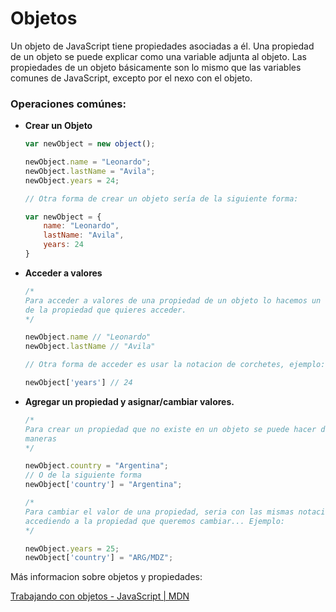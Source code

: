 # Objetos

Un objeto de JavaScript tiene propiedades asociadas a él. Una propiedad de un objeto se puede explicar como una variable adjunta al objeto. Las propiedades de un objeto básicamente son lo mismo que las variables comunes de JavaScript, excepto por el nexo con el objeto.

### Operaciones comúnes:
- ********************************Crear un Objeto********************************
    
    ```jsx
    var newObject = new object();
    
    newObject.name = "Leonardo";
    newObject.lastName = "Avila";
    newObject.years = 24;
    
    // Otra forma de crear un objeto sería de la siguiente forma:
    
    var newObject = {
    	name: "Leonardo",
    	lastName: "Avila",
    	years: 24
    }
    ```
    
- ************Acceder a valores************
    
    ```jsx
    /*
    Para acceder a valores de una propiedad de un objeto lo hacemos un '.' y el nombre
    de la propiedad que quieres acceder.
    */
    
    newObject.name // "Leonardo"
    newObject.lastName // "Avila"
    
    // Otra forma de acceder es usar la notacion de corchetes, ejemplo:
    
    newObject['years'] // 24
    
    ```
    
- ************************************************************Agregar un propiedad y asignar/cambiar valores.************************************************************
    
    ```jsx
    /* 
    Para crear un propiedad que no existe en un objeto se puede hacer de la siguientes
    maneras
    */
    
    newObject.country = "Argentina";
    // O de la siguiente forma
    newObject['country'] = "Argentina";
    
    /* 
    Para cambiar el valor de una propiedad, seria con las mismas notaciones
    accediendo a la propiedad que queremos cambiar... Ejemplo:
    */
    
    newObject.years = 25;
    newObject['country'] = "ARG/MDZ";
    ```
    

Más informacion sobre objetos y propiedades:

[Trabajando con objetos - JavaScript | MDN](https://developer.mozilla.org/es/docs/Web/JavaScript/Guide/Working_with_Objects#objetos_y_propiedades)